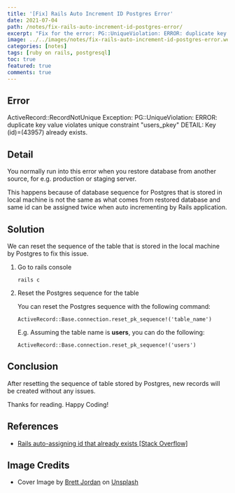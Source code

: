 ```yaml
---
title: '[Fix] Rails Auto Increment ID Postgres Error'
date: 2021-07-04
path: /notes/fix-rails-auto-increment-id-postgres-error/
excerpt: "Fix for the error: PG::UniqueViolation: ERROR: duplicate key value violates unique constraint 'users_pkey' DETAIL: Key (id)=(43957) already exists"
image: ../../images/notes/fix-rails-auto-increment-id-postgres-error.webp
categories: [notes]
tags: [ruby on rails, postgresql]
toc: true
featured: true
comments: true
---
```


## Error

ActiveRecord::RecordNotUnique Exception: PG::UniqueViolation: ERROR:  duplicate key value violates unique constraint "users_pkey"
DETAIL:  Key (id)=(43957) already exists.

## Detail

You normally run into this error when you restore database from another source, for e.g. production or staging server.

This happens because of database sequence for Postgres that is stored in local machine is not the same as what comes from restored database and same id can be assigned twice when auto incrementing by Rails application.

## Solution

We can reset the sequence of the table that is stored in the local machine by Postgres to fix this issue.

1. Go to rails console
   
   `rails c`

2. Reset the Postgres sequence for the table

    You can reset the Postgres sequence with the following command:

    `ActiveRecord::Base.connection.reset_pk_sequence!('table_name')`

    E.g. Assuming the table name is **users**, you can do the following:
    
    `ActiveRecord::Base.connection.reset_pk_sequence!('users')` 

## Conclusion

After resetting the sequence of table stored by Postgres, new records will be created without any issues.

Thanks for reading. Happy Coding!

## References

- <a href="https://stackoverflow.com/a/56863898/9359123" target="_blank" rel="noopener">Rails auto-assigning id that already exists [Stack Overflow]</a> 

## Image Credits

- Cover Image by <a href="https://unsplash.com/@brett_jordan?utm_source=unsplash&utm_medium=referral&utm_content=creditCopyText" target="_blank" rel="noopener">Brett Jordan</a> on <a href="https://unsplash.com/s/photos/identity?utm_source=unsplash&utm_medium=referral&utm_content=creditCopyText" target="_blank" rel="noopener">Unsplash</a>
  